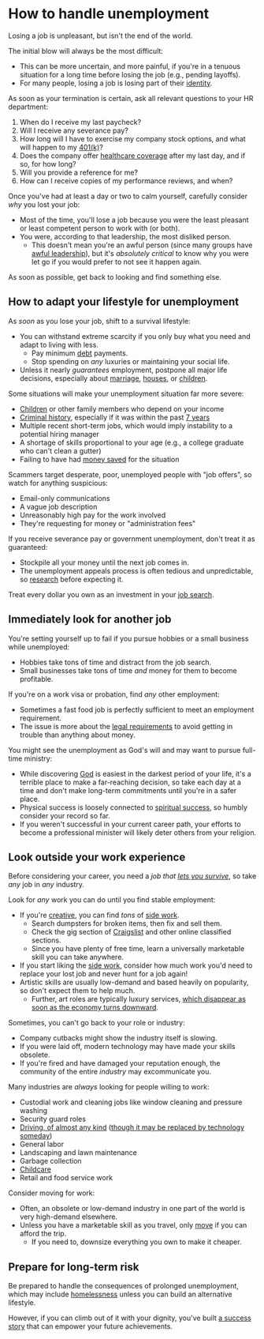 
# How to handle unemployment

Losing a job is unpleasant, but isn't the end of the world.

The initial blow will always be the most difficult:

- This can be more uncertain, and more painful, if you're in a tenuous situation for a long time before losing the job (e.g., pending layoffs).
- For many people, losing a job is losing part of their [identity](identity.md).

As soon as your termination is certain, ask all relevant questions to your HR department:

1. When do I receive my last paycheck?
2. Will I receive any severance pay?
3. How long will I have to exercise my company stock options, and what will happen to my [401(k)](money-investing.md)?
4. Does the company offer [healthcare coverage](money-insurance.md) after my last day, and if so, for how long?
5. Will you provide a reference for me?
6. How can I receive copies of my performance reviews, and when?

Once you've had at least a day or two to calm yourself, carefully consider *why* you lost your job:

- Most of the time, you'll lose a job because you were the least pleasant or least competent person to work with (or both).
- You were, according to that leadership, the most disliked person.
  - This doesn't mean you're an awful person (since many groups have [awful leadership](mgmt-badsystems.md)), but it's *absolutely critical* to know why you were let go if you would prefer to not see it happen again.

As soon as possible, get back to looking and find something else.

## How to adapt your lifestyle for unemployment

As *soon* as you lose your job, shift to a survival lifestyle:

- You can withstand extreme scarcity if you only buy what you need and adapt to living with less.
  - Pay minimum [debt](money-2_debt.md) payments.
  - Stop spending on *any* luxuries or maintaining your social life.
- Unless it nearly *guarantees* employment, postpone all major life decisions, especially about [marriage](relationships-weddings.md), [houses](home-buy.md), or [children](parenting-babies.md).

Some situations will make your unemployment situation far more severe:

- [Children](parenting-children.md) or other family members who depend on your income
- [Criminal history](legal-crimes.md), especially if it was within the past [7 years](image-modern.md)
- Multiple recent short-term jobs, which would imply instability to a potential hiring manager
- A shortage of skills proportional to your age (e.g., a college graduate who can't clean a gutter)
- Failing to have had [money saved](money-3_budget.md) for the situation

Scammers target desperate, poor, unemployed people with "job offers", so watch for anything suspicious:

- Email-only communications
- A vague job description
- Unreasonably high pay for the work involved
- They're requesting for money or "administration fees"

If you receive severance pay or government unemployment, don't treat it as guaranteed:

- Stockpile all your money until the next job comes in.
- The unemployment appeals process is often tedious and unpredictable, so [research](http://aboutunemployment.org/) before expecting it.

Treat every dollar you own as an investment in your [job search](jobs-1_why.md).

## Immediately look for another job

You're setting yourself up to fail if you pursue hobbies or a small business while unemployed:

- Hobbies take tons of time and distract from the job search.
- Small businesses take tons of time *and* money for them to become profitable.

If you're on a work visa or probation, find *any* other employment:

- Sometimes a fast food job is perfectly sufficient to meet an employment requirement.
- The issue is more about the [legal requirements](legal-safety.md) to avoid getting in trouble than anything about money.

You might see the unemployment as God's will and may want to pursue full-time ministry:

- While discovering [God](god.md) is easiest in the darkest period of your life, it's a terrible place to make a far-reaching decision, so take each day at a time and don't make long-term commitments until you're in a safer place.
- Physical success is loosely connected to [spiritual success](spiritual-exercises.md), so humbly consider your record so far.
- If you weren't successful in your current career path, your efforts to become a professional minister will likely deter others from your religion.

## Look outside your work experience

Before considering your career, you need a *job that [lets you survive](economics.md)*, so take *any* job in *any* industry.

Look for *any* work you can do until you find stable employment:

- If you're [creative](mind-creativity.md), you can find *tons* of [side work](entrepreneur-4_freelancing.md).
  - Search dumpsters for broken items, then fix and sell them.
  - Check the gig section of [Craigslist](https://craigslist.org) and other online classified sections.
  - Since you have plenty of free time, learn a universally marketable skill you can take anywhere.
- If you start liking the [side work](entrepreneur-4_freelancing.md), consider how much work you'd need to replace your lost job and never hunt for a job again!
- Artistic skills are usually low-demand and based heavily on popularity, so don't expect them to help much.
  - Further, art roles are typically luxury services, [which disappear as soon as the economy turns downward](economics-downturn.md).

Sometimes, you can't go back to your role or industry:

- Company cutbacks might show the industry itself is slowing.
- If you were laid off, modern technology may have made your skills obsolete.
- If you're fired and have damaged your reputation enough, the community of the entire *industry* may excommunicate you.

Many industries are *always* looking for people willing to work:

- Custodial work and cleaning jobs like window cleaning and pressure washing
- Security guard roles
- [Driving, of almost any kind](autos.md) ([though it may be replaced by technology someday](computers-autos.md))
- General labor
- Landscaping and lawn maintenance
- Garbage collection
- [Childcare](parenting-children.md)
- Retail and food service work

Consider moving for work:

- Often, an obsolete or low-demand industry in one part of the world is very high-demand elsewhere.
- Unless you have a marketable skill as you travel, only [move](home-moving.md) if you can afford the trip.
  - If you need to, downsize everything you own to make it cheaper.

## Prepare for long-term risk

Be prepared to handle the consequences of prolonged unemployment, which may include [homelessness](hardship-homeless.md) unless you can build an alternative lifestyle.

However, if you can climb out of it with your dignity, you've built [a success story](success-1_why.md) that can empower your future achievements.
